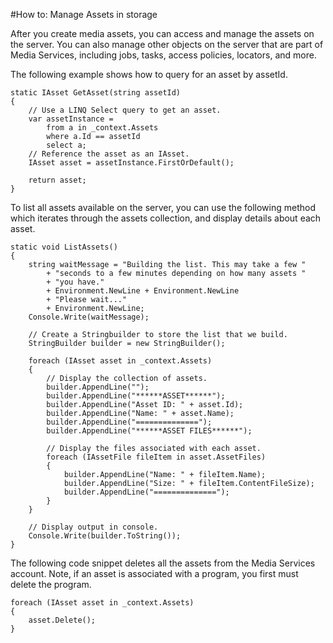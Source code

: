 <properties 
	pageTitle="How to Manage Assets in Media Services" 
	description="Learn how to manage assets on Media Services. You can also manage jobs, tasks, access policies, locators, and more. Code samples are written in C# and use the Media Services SDK for .NET." 
	services="media-services" 
	documentationCenter="" 
	authors="juliako" 
	manager="dwrede" 
	editor=""/>

<tags
	ms.service="media-services"
	ms.date="09/07/2015"
	wacn.date=""/>


#How to: Manage Assets in storage


After you create media assets, you can access and manage the assets on the server. You can also manage other objects on the server that are part of Media Services, including jobs, tasks, access policies, locators, and more.

The following example shows how to query for an asset by assetId. 

	static IAsset GetAsset(string assetId)
	{
	    // Use a LINQ Select query to get an asset.
	    var assetInstance =
	        from a in _context.Assets
	        where a.Id == assetId
	        select a;
	    // Reference the asset as an IAsset.
	    IAsset asset = assetInstance.FirstOrDefault();
	
	    return asset;
	}

To list all assets available on the server, you can use the following method which iterates through the assets collection, and display details about each asset.
	
	static void ListAssets()
	{
	    string waitMessage = "Building the list. This may take a few "
	        + "seconds to a few minutes depending on how many assets "
	        + "you have."
	        + Environment.NewLine + Environment.NewLine
	        + "Please wait..."
	        + Environment.NewLine;
	    Console.Write(waitMessage);
	
	    // Create a Stringbuilder to store the list that we build. 
	    StringBuilder builder = new StringBuilder();
	
	    foreach (IAsset asset in _context.Assets)
	    {
	        // Display the collection of assets.
	        builder.AppendLine("");
	        builder.AppendLine("******ASSET******");
	        builder.AppendLine("Asset ID: " + asset.Id);
	        builder.AppendLine("Name: " + asset.Name);
	        builder.AppendLine("==============");
	        builder.AppendLine("******ASSET FILES******");
	
	        // Display the files associated with each asset. 
	        foreach (IAssetFile fileItem in asset.AssetFiles)
	        {
	            builder.AppendLine("Name: " + fileItem.Name);
	            builder.AppendLine("Size: " + fileItem.ContentFileSize);
	            builder.AppendLine("==============");
	        }
	    }
	
	    // Display output in console.
	    Console.Write(builder.ToString());
	}

The following code snippet deletes all the assets from the Media Services account. Note, if an asset is associated with a program, you first must delete the program.

	foreach (IAsset asset in _context.Assets)
	{
	    asset.Delete();
	}

<!-- deleted by customization
 
##Media Services learning paths

You can view AMS learning paths here:

- [AMS Live Streaming Workflow](http://azure.microsoft.com/documentation/learning-paths/media-services-streaming-live/)
- [AMS on Demand Streaming Workflow](http://azure.microsoft.com/documentation/learning-paths/media-services-streaming-on-demand/)
-->

